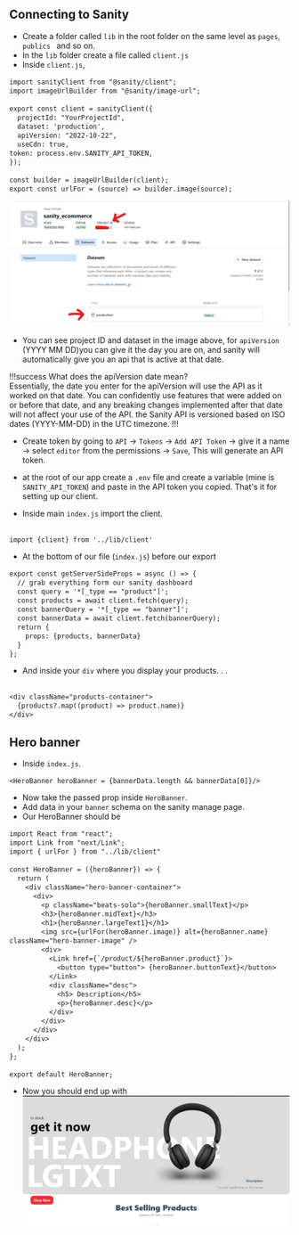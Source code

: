 ## Connecting to Sanity

- Create a folder called `lib` in the root folder on the same level as `pages`, `publics ` and so on.
- In the `lib` folder create a file called `client.js`
- Inside `client.js`,

```
import sanityClient from "@sanity/client";
import imageUrlBuilder from "@sanity/image-url";

export const client = sanityClient({
  projectId: "YourProjectId",
  dataset: 'production',
  apiVersion: "2022-10-22",
  useCdn: true,
token: process.env.SANITY_API_TOKEN,
});

const builder = imageUrlBuilder(client);
export const urlFor = (source) => builder.image(source);

```

![Connecting to Sanity](static/3_connecting_to_sanity.png)

- You can see project ID and dataset in the image above, for `apiVersion` (YYYY MM DD)you can give it the day you are on, and sanity will automatically give you an api that is active at that date.

!!!success
What does the apiVersion date mean?  
Essentially, the date you enter for the apiVersion will use the API as it worked on that date. You can confidently use features that were added on or before that date, and any breaking changes implemented after that date will not affect your use of the API.
the Sanity API is versioned based on ISO dates (YYYY-MM-DD) in the UTC timezone.
!!!

- Create token by going to `API` -> `Tokens` -> `Add API Token` -> give it a name -> select `editor` from the permissions -> `Save`, This will generate an API token.
- at the root of our app create a `.env` file and create a variable (mine is `SANITY_API_TOKEN`) and paste in the API token you copied.
  That's it for setting up our client.

- Inside main `index.js` import the client.

```

import {client} from '../lib/client'
```

- At the bottom of our file (`index.js`) before our export

```
export const getServerSideProps = async () => {
  // grab everything form our sanity dashboard
  const query = '*[_type == "product"]';
  const products = await client.fetch(query);
  const bannerQuery = '*[_type == "banner"]';
  const bannerData = await client.fetch(bannerQuery);
  return {
    props: {products, bannerData}
  }
};
```

- And inside your `div` where you display your products. . .

```

<div className="products-container">
  {products?.map((product) => product.name)}
</div>
```

## Hero banner

- Inside `index.js`.

```
<HeroBanner heroBanner = {bannerData.length && bannerData[0]}/>
```

- Now take the passed prop inside `HeroBanner`.
- Add data in your `banner` schema on the sanity manage page.
- Our HeroBanner should be

```
import React from "react";
import Link from "next/Link";
import { urlFor } from "../lib/client"

const HeroBanner = ({heroBanner}) => {
  return (
    <div className="hero-banner-container">
      <div>
        <p className="beats-solo">{heroBanner.smallText}</p>
        <h3>{heroBanner.midText}</h3>
        <h1>{heroBanner.largeText1}</h1>
        <img src={urlFor(heroBanner.image)} alt={heroBanner.name} className="hero-banner-image" />
        <div>
          <Link href={`/product/${heroBanner.product}`}>
            <button type="button"> {heroBanner.buttonText}</button>
          </Link>
          <div className="desc">
            <h5> Description</h5>
            <p>{heroBanner.desc}</p>
          </div>
        </div>
      </div>
    </div>
  );
};

export default HeroBanner;

```

- Now you should end up with
  ![What you should end up with](static/4_hero_banner.png)
